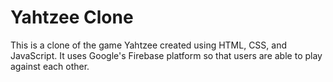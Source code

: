 # Yahtzee Clone

This is a clone of the game Yahtzee created using HTML, CSS, and JavaScript. It uses Google's Firebase platform so that users are able to play against each other.
